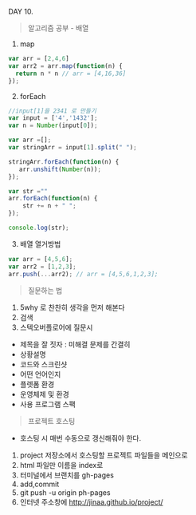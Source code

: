 DAY 10.

>알고리즘 공부 - 배열

1. map

```javascript
var arr = [2,4,6]
var arr2 = arr.map(function(n) {
  return n * n // arr = [4,16,36]
});
```

2. forEach

```javascript
//input[1]을 2341 로 만들기
var input = ['4','1432'];
var n = Number(input[0]);

var arr =[];
var stringArr = input[1].split(" ");

stringArr.forEach(function(n) {
   arr.unshift(Number(n)); 
});

var str =""
arr.forEach(function(n) {
    str += n + " ";
});

console.log(str);
```

3. 배열 열거방법

```javascript
var arr = [4,5,6];
var arr2 = [1,2,3];
arr.push(...arr2); // arr = [4,5,6,1,2,3];
```



> 질문하는 법

1. 5why 로 찬찬히 생각을 먼저 해본다
2. 검색
3. 스텍오버플로어에 질문시

- 제목을 잘 짓자 : 미해결 문제를 간결히
- 상황설명
- 코드와 스크린샷
- 어떤 언어인지
- 플렛폼 환경
- 운영체제 및 환경
- 사용 프로그램 스팩



> 프로젝트 호스팅

* 호스팅 시 매번 수동으로 갱신해줘야 한다.

1. project 저장소에서 호스팅할 프로젝트 파일들을 메인으로
2. html 파일만 이름을 index로
3. 터미널에서 브랜치를 gh-pages
4. add,commit
5. git push -u origin ph-pages
6. 인터넷 주소창에 http://jinaa.github.io/project/
